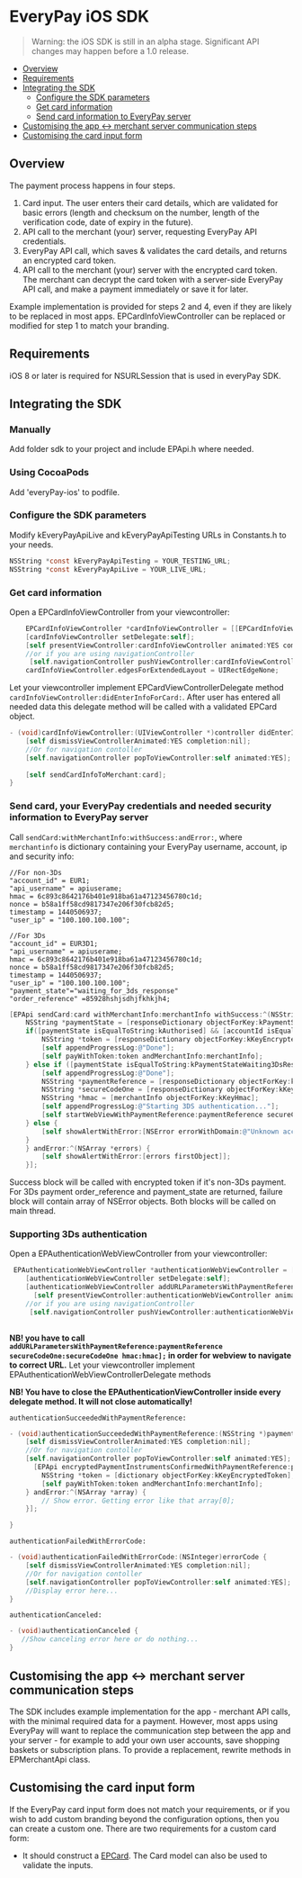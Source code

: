 # EveryPay iOS SDK

> Warning: the iOS SDK is still in an alpha stage. Significant API changes may happen before a 1.0 release.

* [Overview](https://github.com/UnifiedPaymentSolutions/everypay-ios#overview)
* [Requirements](https://github.com/UnifiedPaymentSolutions/everypay-ios#requirements)
* [Integrating the SDK](https://github.com/UnifiedPaymentSolutions/everypay-ios#integrating-the-sdk)
  * [Configure the SDK parameters](https://github.com/UnifiedPaymentSolutions/everypay-ios#configure-the-sdk-parameters)
  * [Get card information](https://github.com/UnifiedPaymentSolutions/everypay-ios#get-card-information)
  * [Send card information to EveryPay server](https://github.com/UnifiedPaymentSolutions/everypay-ios#send-card-your-everypay-credentials-and-needed-security-information-to-everypay-server)
* [Customising the app <-> merchant server communication steps](https://github.com/UnifiedPaymentSolutions/everypay-ios#customising-the-app---merchant-server-communication-steps)
* [Customising the card input form](https://github.com/UnifiedPaymentSolutions/everypay-ios#customising-the-card-input-form)

## Overview

The payment process happens in four steps.

1. Card input. The user enters their card details, which are validated for basic errors (length and checksum on the number, length of the verification code, date of expiry in the future).
2. API call to the merchant (your) server, requesting EveryPay API credentials.
3. EveryPay API call, which saves & validates the card details, and returns an encrypted card token.
4. API call to the merchant (your) server with the encrypted card token. The merchant can decrypt the card token with a server-side EveryPay API call, and make a payment immediately or save it for later.

Example implementation is provided for steps 2 and 4, even if they are likely to be replaced in most apps. EPCardInfoViewController can be replaced or modified for step 1 to match your branding.

## Requirements

iOS 8 or later is required for NSURLSession that is used in everyPay SDK.

## Integrating the SDK

### Manually

Add folder sdk to your project and include EPApi.h where needed.

### Using CocoaPods

Add 'everyPay-ios' to podfile.

### Configure the SDK parameters

Modify kEveryPayApiLive and kEveryPayApiTesting URLs in Constants.h to your needs.

```objectivec
NSString *const kEveryPayApiTesting = YOUR_TESTING_URL;
NSString *const kEveryPayApiLive = YOUR_LIVE_URL;
```

### Get card information

Open a EPCardInfoViewController from your viewcontroller:

```objectivec
	EPCardInfoViewController *cardInfoViewController = [[EPCardInfoViewController alloc] initWithNibName:NSStringFromClass([EPCardInfoViewController class]) bundle:nil];
    [cardInfoViewController setDelegate:self];
    [self presentViewController:cardInfoViewController animated:YES completion:nil];
    //or if you are using navigationController
     [self.navigationController pushViewController:cardInfoViewController animated:YES];
    cardInfoViewController.edgesForExtendedLayout = UIRectEdgeNone;

```

Let your viewcontroller implement EPCardViewControllerDelegate method `cardInfoViewController:didEnterInfoForCard:`.
After user has entered all needed data this delegate method will be called with a validated EPCard object.

```objectivec
- (void)cardInfoViewController:(UIViewController *)controller didEnterInfoForCard:(EPCard *)card {
    [self dismissViewControllerAnimated:YES completion:nil];
    //Or for navigation contoller
    [self.navigationController popToViewController:self animated:YES];
    
    [self sendCardInfoToMerchant:card];
}
```

### Send card, your EveryPay credentials and needed security information to EveryPay server

Call `sendCard:withMerchantInfo:withSuccess:andError:`, where `merchantinfo` is dictionary containing your EveryPay username, account, ip and security info:
```
//For non-3Ds
"account_id" = EUR1;
"api_username" = apiuserame;
hmac = 6c893c8642176b401e918ba61a47123456780c1d;
nonce = b58a1ff58cd9817347e206f30fcb82d5;
timestamp = 1440506937;
"user_ip" = "100.100.100.100";

//For 3Ds
"account_id" = EUR3D1;
"api_username" = apiuserame;
hmac = 6c893c8642176b401e918ba61a47123456780c1d;
nonce = b58a1ff58cd9817347e206f30fcb82d5;
timestamp = 1440506937;
"user_ip" = "100.100.100.100";
"payment_state"="waiting_for_3ds_response"
"order_reference" =85928hshjsdhjfkhkjh4;
```

```objectivec
[EPApi sendCard:card withMerchantInfo:merchantInfo withSuccess:^(NSString *token) { 
    NSString *paymentState = [responseDictionary objectForKey:kPaymentState];
    if([paymentState isEqualToString:kAuthorised] && [accountId isEqualToString:@"EUR1"]){
        NSString *token = [responseDictionary objectForKey:kKeyEncryptedToken];
        [self appendProgressLog:@"Done"];
        [self payWithToken:token andMerchantInfo:merchantInfo];
    } else if ([paymentState isEqualToString:kPaymentStateWaiting3DsResponse] && [accountId isEqualToString:@"EUR3D1"]) {
        [self appendProgressLog:@"Done"];
        NSString *paymentReference = [responseDictionary objectForKey:kKeyPaymentReference];
        NSString *secureCodeOne = [responseDictionary objectForKey:kKeySecureCodeOne];
        NSString *hmac = [merchantInfo objectForKey:kKeyHmac];
        [self appendProgressLog:@"Starting 3DS authentication..."];
        [self startWebViewWithPaymentReference:paymentReference secureCodeOne:secureCodeOne hmac:hmac];
    } else {
        [self showAlertWithError:[NSError errorWithDomain:@"Unknown account id or payment state" code:1001 userInfo:nil]];
    }
    } andError:^(NSArray *errors) {
        [self showAlertWithError:[errors firstObject]];
    }];
```

Success block will be called with encrypted token if it's non-3Ds payment. For 3Ds payment order_reference and payment_state are returned, failure block will contain array of NSError objects. Both blocks will be called on main thread.
### Supporting 3Ds authentication

Open a EPAuthenticationWebViewController from your viewcontroller:

```objectivec
 EPAuthenticationWebViewController *authenticationWebViewController = [[EPAuthenticationWebViewController alloc] initWithNibName:NSStringFromClass([EPAuthenticationWebViewController class]) bundle:nil];
    [authenticationWebViewController setDelegate:self];
    [authenticationWebViewController addURLParametersWithPaymentReference:paymentReference secureCodeOne:secureCodeOne hmac:hmac];
      [self presentViewController:authenticationWebViewController animated:YES completion:nil];
    //or if you are using navigationController
     [self.navigationController pushViewController:authenticationWebViewController animated:YES];
 
```
**NB! you have to call `addURLParametersWithPaymentReference:paymentReference secureCodeOne:secureCodeOne hmac:hmac];` in order for webview to navigate to correct URL.**
Let your viewcontroller implement EPAuthenticationWebViewControllerDelegate methods

**NB! You have to close the EPAuthenticationViewController inside every delegate method. It will not close automatically!**

`authenticationSucceededWithPaymentReference:`
```objectivec
- (void)authenticationSucceededWithPaymentReference:(NSString *)paymentReference {
    [self dismissViewControllerAnimated:YES completion:nil];
    //Or for navigation contoller
    [self.navigationController popToViewController:self animated:YES];
      [EPApi encryptedPaymentInstrumentsConfirmedWithPaymentReference:paymentReference hmac:hmac apiVersion:apiVersion withSuccess:^(NSDictionary *dictionary) {
        NSString *token = [dictionary objectForKey:kKeyEncryptedToken];
        [self payWithToken:token andMerchantInfo:merchantInfo];
    } andError:^(NSArray *array) {
        // Show error. Getting error like that array[0];
    }];

}
```

`authenticationFailedWithErrorCode:`
```objectivec
- (void)authenticationFailedWithErrorCode:(NSInteger)errorCode {
    [self dismissViewControllerAnimated:YES completion:nil];
    //Or for navigation contoller
    [self.navigationController popToViewController:self animated:YES];
    //Display error here...
}
```

`authenticationCanceled:`
```objectivec
- (void)authenticationCanceled {
   //Show canceling error here or do nothing...
}
```
## Customising the app <-> merchant server communication steps

The SDK includes example implementation for the app - merchant API calls, with the minimal required data for a payment. However, most apps using EveryPay will want to replace the communication step between the app and your server - for example to add your own user accounts, save shopping baskets or subscription plans.
To provide a replacement, rewrite methods in EPMerchantApi class.

## Customising the card input form

If the EveryPay card input form does not match your requirements, or if you wish to add custom branding beyond the configuration options, then you can create a custom one. There are two requirements for a custom card form:

* It should construct a [EPCard](https://github.com/UnifiedPaymentSolutions/everypay-ios/blob/master/everyPay/sdk/model/EPCard.h). The Card model can also be used to validate the inputs.
